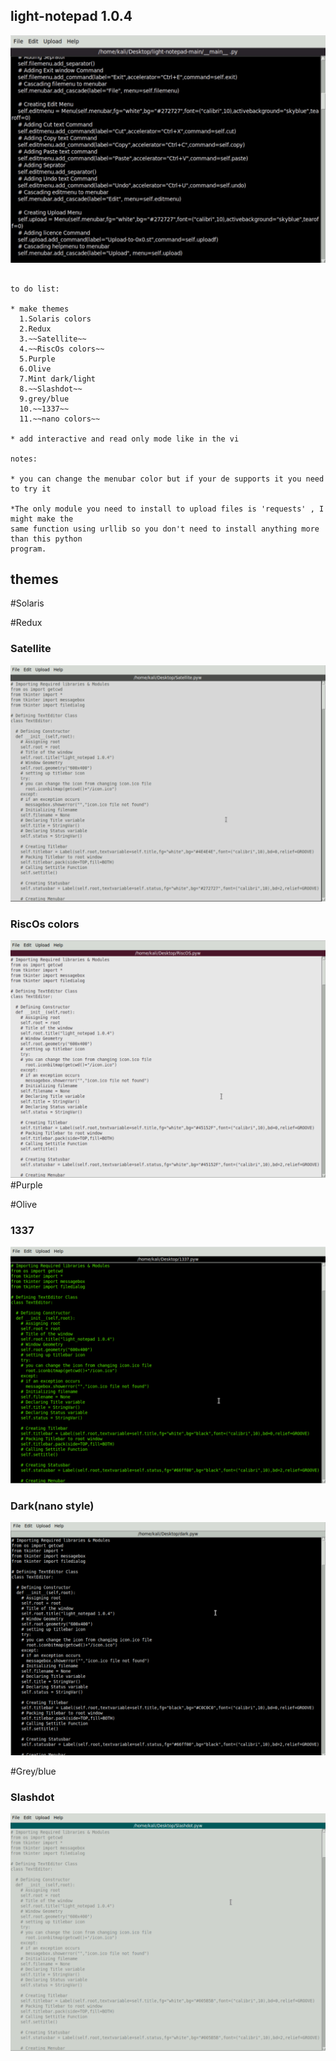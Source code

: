 ## light-notepad 1.0.4

<img src="https://raw.githubusercontent.com/Aydeniztr/light-notepad/main/images/IMG_5635.jpg">

```

to do list:

* make themes
  1.Solaris colors
  2.Redux
  3.~~Satellite~~
  4.~~RiscOs colors~~
  5.Purple
  6.Olive
  7.Mint dark/light
  8.~~Slashdot~~
  9.grey/blue
  10.~~1337~~
  11.~~nano colors~~

* add interactive and read only mode like in the vi

notes:

* you can change the menubar color but if your de supports it you need to try it

*The only module you need to install to upload files is 'requests' , I might make the
same function using urllib so you don't need to install anything more than this python
program.

```

## themes 

 #Solaris
 
 #Redux
 
 ### Satellite
 
 <img src="https://github.com/Aydeniztr/light-notepad/blob/main/images/IMG_5648.jpeg?raw=true">
 
 ### RiscOs colors
  
 <img src="https://github.com/Aydeniztr/light-notepad/blob/main/images/IMG_5645.jpeg?raw=true">
 #Purple
 
 #Olive
 
 ### 1337
 
  <img src="https://github.com/Aydeniztr/light-notepad/blob/main/images/IMG_5647.jpeg?raw=true">
 
 ### Dark(nano style)
 
 <img src="https://github.com/Aydeniztr/light-notepad/blob/main/images/IMG_5646.jpeg?raw=true">
 
 #Grey/blue
 
 
 ### Slashdot
 
 <img src="https://github.com/Aydeniztr/light-notepad/blob/main/images/IMG_5644.jpeg?raw=true">

